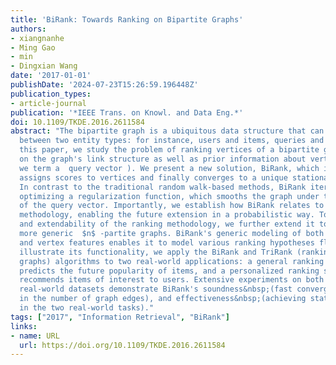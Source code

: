 ```yaml
---
title: 'BiRank: Towards Ranking on Bipartite Graphs'
authors:
- xiangnanhe
- Ming Gao
- min
- Dingxian Wang
date: '2017-01-01'
publishDate: '2024-07-23T15:26:59.196448Z'
publication_types:
- article-journal
publication: '*IEEE Trans. on Knowl. and Data Eng.*'
doi: 10.1109/TKDE.2016.2611584
abstract: "The bipartite graph is a ubiquitous data structure that can model the relationship
  between two entity types: for instance, users and items, queries and webpages. In
  this paper, we study the problem of ranking vertices of a bipartite graph, based
  on the graph's link structure as well as prior information about vertices (which
  we term a  query vector ). We present a new solution, BiRank, which iteratively
  assigns scores to vertices and finally converges to a unique stationary ranking.
  In contrast to the traditional random walk-based methods, BiRank iterates towards
  optimizing a regularization function, which smooths the graph under the guidance
  of the query vector. Importantly, we establish how BiRank relates to the Bayesian
  methodology, enabling the future extension in a probabilistic way. To show the rationale
  and extendability of the ranking methodology, we further extend it to rank for the
  more generic  $n$ -partite graphs. BiRank's generic modeling of both the graph structure
  and vertex features enables it to model various ranking hypotheses flexibly. To
  illustrate its functionality, we apply the BiRank and TriRank (ranking for tripartite
  graphs) algorithms to two real-world applications: a general ranking scenario that
  predicts the future popularity of items, and a personalized ranking scenario that
  recommends items of interest to users. Extensive experiments on both synthetic and
  real-world datasets demonstrate BiRank's soundness&nbsp;(fast convergence), efficiency&nbsp;(linear
  in the number of graph edges), and effectiveness&nbsp;(achieving state-of-the-art
  in the two real-world tasks)."
tags: ["2017", "Information Retrieval", "BiRank"]
links:
- name: URL
  url: https://doi.org/10.1109/TKDE.2016.2611584
---
```


